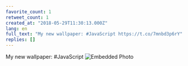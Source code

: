 ```yaml
---
favorite_count: 1
retweet_count: 1
created_at: "2018-05-29T11:30:13.000Z"
lang: en
full_text: "My new wallpaper: #JavaScript https://t.co/7mnbd3p6rY"
replies: []
---
```


My new wallpaper: #JavaScript
![Embedded Photo](https://twitter-media-coderbyheart.s3.eu-north-1.amazonaws.com/1001425476576038914-DeXHE7aWsAIQJ-N.jpg)
